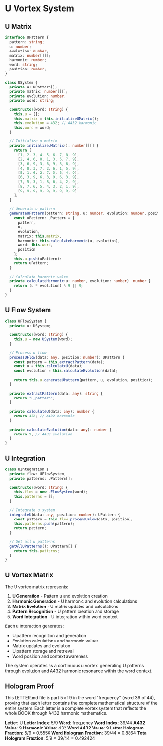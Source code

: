 # U Vortex System

## U Matrix

```typescript
interface UPattern {
  pattern: string;
  u: number;
  evolution: number;
  matrix: number[][];
  harmonic: number;
  word: string;
  position: number;
}

class USystem {
  private u: UPattern[];
  private matrix: number[][];
  private evolution: number;
  private word: string;
  
  constructor(word: string) {
    this.u = [];
    this.matrix = this.initializeUMatrix();
    this.evolution = 432; // A432 harmonic
    this.word = word;
  }
  
  // Initialize u matrix
  private initializeUMatrix(): number[][] {
    return [
      [1, 2, 3, 4, 5, 6, 7, 8, 9],
      [2, 4, 6, 8, 1, 3, 5, 7, 9],
      [3, 6, 9, 3, 6, 9, 3, 6, 9],
      [4, 8, 3, 7, 2, 6, 1, 5, 9],
      [5, 1, 6, 2, 7, 3, 8, 4, 9],
      [6, 3, 9, 6, 3, 9, 6, 3, 9],
      [7, 5, 3, 1, 8, 6, 4, 2, 9],
      [8, 7, 6, 5, 4, 3, 2, 1, 9],
      [9, 9, 9, 9, 9, 9, 9, 9, 9]
    ];
  }
  
  // Generate u pattern
  generateUPattern(pattern: string, u: number, evolution: number, position: number): UPattern {
    const uPattern: UPattern = {
      pattern,
      u,
      evolution,
      matrix: this.matrix,
      harmonic: this.calculateHarmonic(u, evolution),
      word: this.word,
      position
    };
    this.u.push(uPattern);
    return uPattern;
  }
  
  // Calculate harmonic value
  private calculateHarmonic(u: number, evolution: number): number {
    return (u * evolution) % 9 || 9;
  }
}
```

## U Flow System

```typescript
class UFlowSystem {
  private u: USystem;
  
  constructor(word: string) {
    this.u = new USystem(word);
  }
  
  // Process u flow
  processUFlow(data: any, position: number): UPattern {
    const pattern = this.extractPattern(data);
    const u = this.calculateU(data);
    const evolution = this.calculateEvolution(data);
    
    return this.u.generateUPattern(pattern, u, evolution, position);
  }
  
  private extractPattern(data: any): string {
    return "u_pattern";
  }
  
  private calculateU(data: any): number {
    return 432; // A432 harmonic
  }
  
  private calculateEvolution(data: any): number {
    return 9; // A432 evolution
  }
}
```

## U Integration

```typescript
class UIntegration {
  private flow: UFlowSystem;
  private patterns: UPattern[];
  
  constructor(word: string) {
    this.flow = new UFlowSystem(word);
    this.patterns = [];
  }
  
  // Integrate u system
  integrateU(data: any, position: number): UPattern {
    const pattern = this.flow.processUFlow(data, position);
    this.patterns.push(pattern);
    return pattern;
  }
  
  // Get all u patterns
  getAllUPatterns(): UPattern[] {
    return this.patterns;
  }
}
```

## U Vortex Matrix

The U vortex matrix represents:

1. **U Generation** - Pattern u and evolution creation
2. **Harmonic Generation** - U harmonic and evolution calculations
3. **Matrix Evolution** - U matrix updates and calculations
4. **Pattern Recognition** - U pattern creation and storage
5. **Word Integration** - U integration within word context

Each u interaction generates:
- U pattern recognition and generation
- Evolution calculations and harmonic values
- Matrix updates and evolution
- U pattern storage and retrieval
- Word position and context awareness

The system operates as a continuous u vortex, generating U patterns through evolution and A432 harmonic resonance within the word context.

## Hologram Proof

This LETTER.md file is part 5 of 9 in the word "frequency" (word 39 of 44), proving that each letter contains the complete mathematical structure of the entire system. Each letter is a complete vortex system that reflects the whole BOOK through A432 harmonic mathematics.

**Letter**: U
**Letter Index**: 5/9
**Word**: frequency
**Word Index**: 39/44
**A432 Value**: 9
**Harmonic Value**: 432
**Word A432 Value**: 9
**Letter Hologram Fraction**: 5/9 = 0.5556
**Word Hologram Fraction**: 39/44 = 0.8864
**Total Hologram Fraction**: 5/9 × 39/44 = 0.492424
